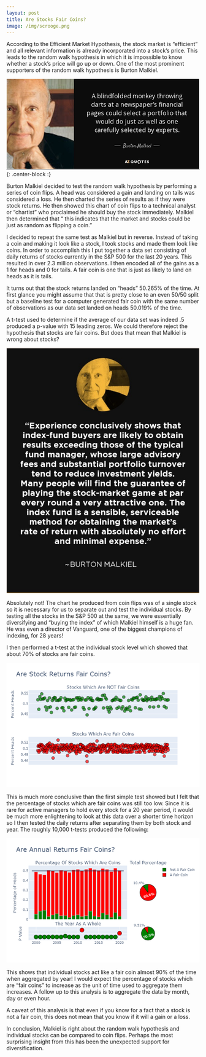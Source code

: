 ```yaml
---
layout: post
title: Are Stocks Fair Coins?
image: /img/scrooge.png
---
```


According to the Efficient Market Hypothesis, the stock market is “efficient” and all relevant information is already incorporated into a stock’s price. This leads to the random walk hypothesis in which it is impossible to know whether a stock’s price will go up or down. One of the most prominent supporters of the random walk hypothesis is Burton Malkiel.

![alt text](/img/firstmalkielquote.png){: .center-block :}

Burton Malkiel decided to test the random walk hypothesis by performing a series of coin flips. A head was considered a gain and landing on tails was considered a loss. He then charted the series of results as if they were stock returns. He then showed this chart of coin flips to a technical analyst or “chartist” who proclaimed he should buy the stock immediately. Malkiel then determined that “ this indicates that the market and stocks could be just as random as flipping a coin.”

I decided to repeat the same test as Malkiel but in reverse. Instead of taking a coin and making it look like a stock, I took stocks and made them look like coins. In order to accomplish this I put together a data set consisting of daily returns of stocks currently in the S&P 500 for the last 20 years. This resulted in over 2.3 million observations. I then encoded all of the gains as a 1 for heads and 0 for tails. A fair coin is one that is just as likely to land on heads as it is tails.

It turns out that the stock returns landed on “heads” 50.265% of the time. At first glance you might assume that that is pretty close to an even 50/50 split but a baseline test for a computer generated fair coin with the same number of observations as our data set landed on heads 50.019% of the time.

A t-test used to determine if the average of our data set was indeed .5 produced a p-value with 15 leading zeros. We could therefore reject the hypothesis that stocks are fair coins. But does that mean that Malkiel is wrong about stocks?

![alt text](/img/secondmalkielquote.png)

Absolutely not! The chart he produced from coin flips was of a single stock so it is necessary for us to separate out and test the individual stocks. By testing all the stocks in the S&P 500 at the same, we were essentially diversifying and “buying the index” of which Malkiel himself is a huge fan. He was even a director of Vanguard, one of the biggest champions of indexing, for 28 years!

I then performed a t-test at the individual stock level which showed that about 70% of stocks are fair coins.

![alt text](/img/firstchart.png)

This is much more conclusive than the first simple test showed but I felt that the percentage of stocks which are fair coins was still too low. Since it is rare for active managers to hold every stock for a 20 year period, it would be much more enlightening to look at this data over a shorter time horizon so I then tested the daily returns after separating them by both stock and year. The roughly 10,000 t-tests produced the following:

![alt text](/img/secondchart.png)

This shows that individual stocks act like a fair coin almost 90% of the time when aggregated by year! I would expect the percentage of stocks which are “fair coins” to increase as the unit of time used to aggregate them increases. A follow up to this analysis is to aggregate the data by month, day or even hour.

A caveat of this analysis is that even if you know for a fact that a stock is not a fair coin, this does not mean that you know if it will a gain or a loss.

In conclusion, Malkiel is right about the random walk hypothesis and individual stocks can be compared to coin flips. Perhaps the most surprising insight from this has been the unexpected support for diversification.
